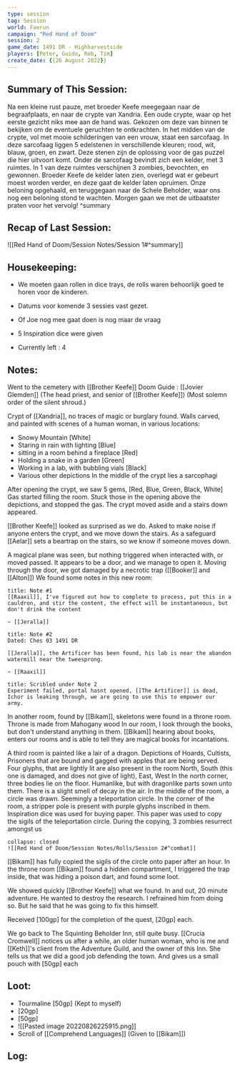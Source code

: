```yaml
---
type: session
tag: Session
world: Faerun
campaign: "Red Hand of Doom"
session: 2
game_date: 1491 DR - Highharvestside
players: [Peter, Guido, Rob, Tim]
create_date: {{26 August 2022}}
---
```




## Summary of This Session:
Na een kleine rust pauze, met broeder Keefe meegegaan naar de begraafplaats, en naar de crypte van Xandria.
Een oude crypte, waar op het eerste gezicht niks mee aan de hand was. Gekozen om deze van binnen te bekijken om de eventuele geruchten te ontkrachten.
In het midden van de crypte, vol met mooie schilderingen van een vrouw, staat een sarcofaag. 
In deze sarcofaag liggen 5 edelstenen in verschillende kleuren; rood, wit, blauw, groen, en zwart.
Deze stenen zijn de oplossing voor de gas puzzel die hier uitvoort komt.
Onder de sarcofaag bevindt zich een kelder, met 3 ruimtes. In 1 van deze ruimtes verschijnen 3 zombies, bevochten, en gewonnen.
Broeder Keefe de kelder laten zien, overlegd wat er gebeurt moest worden verder, en deze gaat de kelder laten opruimen.
Onze beloning opgehaald, en teruggegaan naar de Schele Beholder, waar ons nog een beloning stond te wachten.
Morgen gaan we met de uitbaatster praten voor het vervolg!
^summary

## Recap of Last Session:
![[Red Hand of Doom/Session Notes/Session 1#^summary]]

## Housekeeping:
- We moeten gaan rollen in dice trays, de rolls waren behoorlijk goed te horen voor de kinderen.
- Datums voor komende 3 sessies vast gezet.
- Of Joe nog mee gaat doen is nog maar de vraag

- 5 Inspiration dice were given
- Currently left : 4
## Notes:
Went to the cemetery with [[Brother Keefe]]
Doom Guide : [[Jovier Glemden]] (The head priest, and senior of [[Brother Keefe]]) (Most solemn order of the silent shroud.)

Crypt of [[Xandria]], no traces of magic or burglary found.
Walls carved, and painted with scenes of a human woman, in various locations:
- Snowy Mountain [White]
- Staring in rain with lighting [Blue]
- sitting in a  room behind a fireplace [Red]
- Holding a snake in a garden [Green]
- Working in a lab, with bubbling vials [Black]
- Various other depictions
In the middle of the crypt lies a sarcophagi

After opening the crypt, we saw 5 gems, [Red, Blue, Green, Black, White]
Gas started filling the room.
Stuck those in the opening above the depictions, and stopped the gas. The crypt moved aside and a stairs down appeared.

[[Brother Keefe]] looked as surprised as we do. 
Asked to make noise if anyone enters the crypt, and we move down the stairs.
As a safeguard [[Aelar]] sets a beartrap on the stairs, so we know if someone moves down.

A magical plane was seen, but nothing triggered when interacted with, or moved passed.
It appears to be a door, and we manage to open it. Moving through the door, we got damaged by a necrotic trap ([[Booker]] and [[Alton]])
We found some notes in this new room:

```ad-note
title: Note #1
[[Raaxil]], I've figured out how to complete to process, put this in a cauldron, and stir the content, the effect will be instantaneous, but don't drink the content

~ [[Jeralla]]
```
```ad-note
title: Note #2 
Dated: Ches 03 1491 DR

[[Jeralla]], the Artificer has been found, his lab is near the abandon watermill near the tweesprong.

~ [[Raaxil]]
```
```ad-note
title: Scribled under Note 2
Experiment failed, portal hasnt opened, [[The Artificer]] is dead, Ichor is leaking through, we are going to use this to empower our army.
```

In another room, found by [[Bikam]], skeletons were found in a throne room. Throne is made from Mahogany wood
In our room, I look through the books, but don't understand anything in them. 
[[Bikam]] hearing about books, enters our rooms and is able to tell they are magical books for incantations.

A third room is painted like a lair of a dragon. Depictions of Hoards, Cultists, Prisoners that are bound and gagged with apples that are being served.
Four glyphs, that are lightly lit are also present in the room
North, 
South (this one is damaged, and does not give of light),
East,
West 
In the north corner, three bodies lie on the floor. Humanlike, but with dragonlike parts sown unto them.
There is a slight smell of decay in the air.
In the middle of the room, a circle was drawn. Seemingly a teleportation circle.
In the corner of the room, a stripper pole is present with purple glyphs inscribed in them.
Inspiration dice was used for buying paper.
This paper was used to copy the sigils of the teleportation circle.
During the copying, 3 zombies resurrect amongst us

```ad-combat
collapse: closed
![[Red Hand of Doom/Session Notes/Rolls/Session 2#^combat]]
```

[[Bikam]] has fully copied the sigils of the circle onto paper after an hour.
In the throne room [[Bikam]] found a hidden compartment, I triggered the trap inside, that was hiding a poison dart, and found some loot.

We showed quickly [[Brother Keefe]] what we found. In and out, 20 minute adventure.
He wanted to destroy the research. I refrained him from doing so. But he said that he was going to fix this himself.

Received [100gp] for the completion of the quest, [20gp] each.

We go back to The Squinting Beholder Inn, still quite busy. 
[[Crucia Cromwell]] notices us after a while, an older human woman, who is me and [[Keth]]'s client from the Adventure Guild, and the owner of this Inn.
She tells us that we did a good job defending the town. And gives us a small pouch with [50gp] each

## Loot:
- Tourmaline [50gp] (Kept to myself)
- [20gp]
- [50gp]
- ![[Pasted image 20220826225915.png]]
- Scroll of  [[Comprehend Languages]] (Given to [[Bikam]])
## Log:


